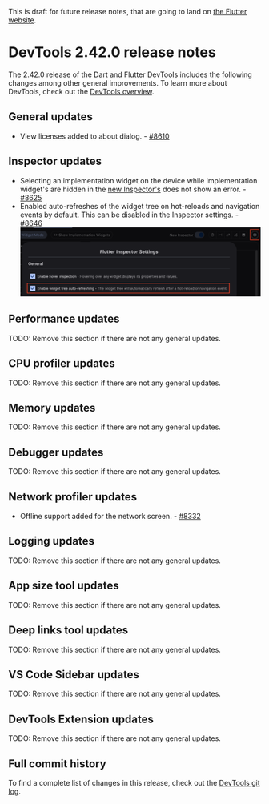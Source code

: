 This is draft for future release notes, that are going to land on
[the Flutter website](https://docs.flutter.dev/tools/devtools/release-notes).

# DevTools 2.42.0 release notes

The 2.42.0 release of the Dart and Flutter DevTools
includes the following changes among other general improvements.
To learn more about DevTools, check out the
[DevTools overview](/tools/devtools/overview).

## General updates

* View licenses added to about dialog. - [#8610](https://github.com/flutter/devtools/pull/8610)

## Inspector updates

* Selecting an implementation widget on the device while implementation widget's are hidden in the [new Inspector's](https://docs.flutter.dev/tools/devtools/release-notes/release-notes-2.40.1#inspector-updates) does not show an error. - [#8625](https://github.com/flutter/devtools/pull/8625)
* Enabled auto-refreshes of the widget tree on hot-reloads and navigation events by default. This can be disabled in the Inspector settings. - [#8646](https://github.com/flutter/devtools/pull/8646)
    ![Auto-refresh setting](images/inspector_auto_refresh_setting.png "Inspector auto-refresh setting")

## Performance updates

TODO: Remove this section if there are not any general updates.

## CPU profiler updates

TODO: Remove this section if there are not any general updates.

## Memory updates

TODO: Remove this section if there are not any general updates.

## Debugger updates

TODO: Remove this section if there are not any general updates.

## Network profiler updates

* Offline support added for the network screen. - [#8332](https://github.com/flutter/devtools/pull/8332)
  
## Logging updates

TODO: Remove this section if there are not any general updates.

## App size tool updates

TODO: Remove this section if there are not any general updates.

## Deep links tool updates

TODO: Remove this section if there are not any general updates.

## VS Code Sidebar updates

TODO: Remove this section if there are not any general updates.

## DevTools Extension updates

TODO: Remove this section if there are not any general updates.

## Full commit history

To find a complete list of changes in this release, check out the
[DevTools git log](https://github.com/flutter/devtools/tree/v2.42.0).
